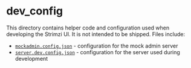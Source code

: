 # dev_config

This directory contains helper code and configuration used when developing the Strimzi UI. It is not intended to be shipped. Files include:

- [`mockadmin.config.json`](./mockadmin.config.json) - configuration for the mock admin server
- [`server.dev.config.json`](./server.dev.config.json) - configuration for the server used during development
